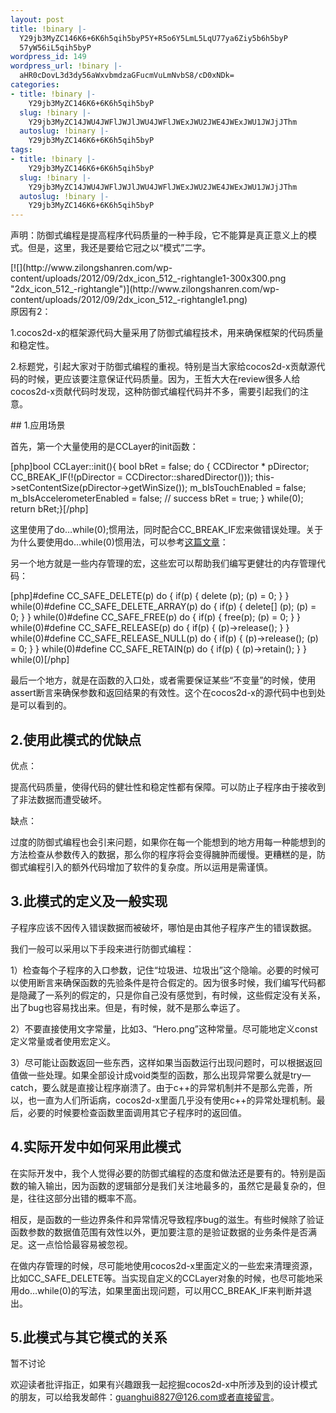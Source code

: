 ```yaml
---
layout: post
title: !binary |-
  Y29jb3MyZC146K6+6K6h5qih5byP5Y+R5o6Y5LmL5LqU77ya6Ziy5b6h5byP
  57yW56iL5qih5byP
wordpress_id: 149
wordpress_url: !binary |-
  aHR0cDovL3d3dy56aWxvbmdzaGFucmVuLmNvbS8/cD0xNDk=
categories:
- title: !binary |-
    Y29jb3MyZC146K6+6K6h5qih5byP
  slug: !binary |-
    Y29jb3MyZC14JWU4JWFlJWJlJWU4JWFlJWExJWU2JWE4JWExJWU1JWJjJThm
  autoslug: !binary |-
    Y29jb3MyZC146K6+6K6h5qih5byP
tags:
- title: !binary |-
    Y29jb3MyZC146K6+6K6h5qih5byP
  slug: !binary |-
    Y29jb3MyZC14JWU4JWFlJWJlJWU4JWFlJWExJWU2JWE4JWExJWU1JWJjJThm
  autoslug: !binary |-
    Y29jb3MyZC146K6+6K6h5qih5byP
---
```


声明：防御式编程是提高程序代码质量的一种手段，它不能算是真正意义上的模式。但是，这里，我还是要给它冠之以“模式”二字。
<div style="float: right;">[![](http://www.zilongshanren.com/wp-content/uploads/2012/09/2dx_icon_512_-rightangle1-300x300.png "2dx_icon_512_-rightangle")](http://www.zilongshanren.com/wp-content/uploads/2012/09/2dx_icon_512_-rightangle1.png)</div>
原因有2：

1.cocos2d-x的框架源代码大量采用了防御式编程技术，用来确保框架的代码质量和稳定性。

2.标题党，引起大家对于防御式编程的重视。特别是当大家给cocos2d-x贡献源代码的时候，更应该要注意保证代码质量。因为，王哲大大在review很多人给cocos2d-x贡献代码时发现，这种防御式编程代码并不多，需要引起我们的注意。
<!--more-->## 1.应用场景

首先，第一个大量使用的是CCLayer的init函数：

[php]bool CCLayer::init(){    bool bRet = false;    do     {        CCDirector * pDirector;        CC_BREAK_IF(!(pDirector = CCDirector::sharedDirector()));        this->setContentSize(pDirector->getWinSize());        m_bIsTouchEnabled = false;        m_bIsAccelerometerEnabled = false;        // success        bRet = true;    } while(0);    return bRet;}[/php]

这里使用了do…while(0);惯用法，同时配合CC_BREAK_IF宏来做错误处理。关于为什么要使用do…while(0)惯用法，可以参考[这篇文章](http://www.cnblogs.com/baiyanhuang/archive/2009/09/16/1730736.html)：

另一个地方就是一些内存管理的宏，这些宏可以帮助我们编写更健壮的内存管理代码：

[php]#define CC_SAFE_DELETE(p)            do { if(p) { delete (p); (p) = 0; } } while(0)#define CC_SAFE_DELETE_ARRAY(p)     do { if(p) { delete[] (p); (p) = 0; } } while(0)#define CC_SAFE_FREE(p)                do { if(p) { free(p); (p) = 0; } } while(0)#define CC_SAFE_RELEASE(p)            do { if(p) { (p)->release(); } } while(0)#define CC_SAFE_RELEASE_NULL(p)        do { if(p) { (p)->release(); (p) = 0; } } while(0)#define CC_SAFE_RETAIN(p)            do { if(p) { (p)->retain(); } } while(0)[/php]

最后一个地方，就是在函数的入口处，或者需要保证某些“不变量”的时候，使用assert断言来确保参数和返回结果的有效性。这个在cocos2d-x的源代码中也到处是可以看到的。
## 2.使用此模式的优缺点

优点：

提高代码质量，使得代码的健壮性和稳定性都有保障。可以防止子程序由于接收到了非法数据而遭受破坏。

缺点：

过度的防御式编程也会引来问题，如果你在每一个能想到的地方用每一种能想到的方法检查从参数传入的数据，那么你的程序将会变得臃肿而缓慢。更糟糕的是，防御式编程引入的额外代码增加了软件的复杂度。所以运用是需谨慎。
## 3.此模式的定义及一般实现

子程序应该不因传入错误数据而被破坏，哪怕是由其他子程序产生的错误数据。

我们一般可以采用以下手段来进行防御式编程：

1）检查每个子程序的入口参数，记住“垃圾进、垃圾出”这个隐喻。必要的时候可以使用断言来确保函数的先验条件是符合假定的。因为很多时候，我们编写代码都是隐藏了一系列的假定的，只是你自己没有感觉到，有时候，这些假定没有关系，出了bug也容易找出来。但是，有时候，就不是那么幸运了。

2）不要直接使用文字常量，比如3、“Hero.png”这种常量。尽可能地定义const定义常量或者使用宏定义。

3）尽可能让函数返回一些东西，这样如果当函数运行出现问题时，可以根据返回值做一些处理。如果全部设计成void类型的函数，那么出现异常要么就是try—catch，要么就是直接让程序崩溃了。由于c++的异常机制并不是那么完善，所以，也一直为人们所诟病，cocos2d-x里面几乎没有使用c++的异常处理机制。最后，必要的时候要检查函数里面调用其它子程序时的返回值。
## 4.实际开发中如何采用此模式

在实际开发中，我个人觉得必要的防御式编程的态度和做法还是要有的。特别是函数的输入输出，因为函数的逻辑部分是我们关注地最多的，虽然它是最复杂的，但是，往往这部分出错的概率不高。

相反，是函数的一些边界条件和异常情况导致程序bug的滋生。有些时候除了验证函数参数的数据值范围有效性以外，更加要注意的是验证数据的业务条件是否满足。这一点恰恰最容易被忽视。

在做内存管理的时候，尽可能地使用cocos2d-x里面定义的一些宏来清理资源，比如CC_SAFE_DELETE等。当实现自定义的CCLayer对象的时候，也尽可能地采用do…while(0)的写法，如果里面出现问题，可以用CC_BREAK_IF来判断并退出。
## 5.此模式与其它模式的关系

暂不讨论

欢迎读者批评指正，如果有兴趣跟我一起挖掘cocos2d-x中所涉及到的设计模式的朋友，可以给我发邮件：guanghui8827@126.com或者直接留言。
